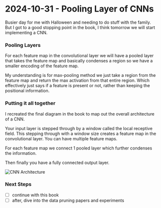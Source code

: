 # 2024-10-31 - Pooling Layer of CNNs
Busier day for me with Halloween and needing to do stuff with the family. But I got to a good stopping point in the book, I think tomorrow we will start implementing a CNN.

### Pooling Layers
For each feature map in the convolutional layer we will have a pooled layer that takes the feature map and basically condenses a region so we have a smaller encoding of the feature map.

My understanding is for max-pooling method we just take a region from the feature map and return the max activation from that entire region. Which effectively just says if a feature is present or not, rather than keeping the positional information.


### Putting it all together
I recreated the final diagram in the book to map out the overall architecture of a CNN.

Your input layer is stepped through by a window called the local receptive field. This stepping through with a window size creates a feature map in the convolutional layer. You can have multiple feature maps. 

For each feature map we connect 1 pooled layer which further condenses the information.

Then finally you have a fully connected output layer.

![CNN Architecture](../notes/1_neural_networks/images/cnns.png)

### Next Steps
- [ ] continue with this book
- [ ] after, dive into the data pruning papers and experiments